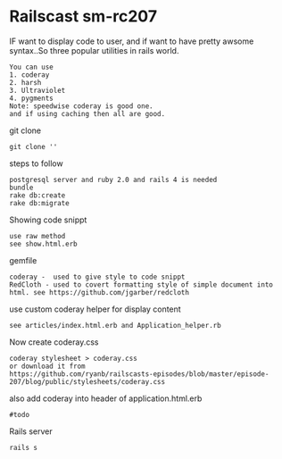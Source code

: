 Railscast sm-rc207
====================

IF want to display code to user, and if want to have pretty awsome syntax..So three popular utilities in rails world.
```
You can use
1. coderay
2. harsh
3. Ultraviolet
4. pygments
Note: speedwise coderay is good one.
and if using caching then all are good.
```
git clone
```
git clone ''
```
steps to follow
```
postgresql server and ruby 2.0 and rails 4 is needed
bundle
rake db:create
rake db:migrate
```
Showing code snippt
```
use raw method
see show.html.erb
```
gemfile
```
coderay -  used to give style to code snippt
RedCloth - used to covert formatting style of simple document into html. see https://github.com/jgarber/redcloth
```
use custom coderay helper for display content
```
see articles/index.html.erb and Application_helper.rb
```
Now create  coderay.css
```
coderay stylesheet > coderay.css
or download it from
https://github.com/ryanb/railscasts-episodes/blob/master/episode-207/blog/public/stylesheets/coderay.css
```
also add coderay into header of application.html.erb
```
#todo
```
Rails server
```
rails s
```
